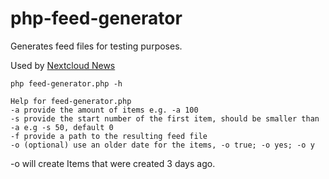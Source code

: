 # php-feed-generator

Generates feed files for testing purposes.

Used by [Nextcloud News](https://github.com/nextcloud/news)

```
php feed-generator.php -h

Help for feed-generator.php
-a provide the amount of items e.g. -a 100
-s provide the start number of the first item, should be smaller than -a e.g -s 50, default 0
-f provide a path to the resulting feed file
-o (optional) use an older date for the items, -o true; -o yes; -o y
```
-o will create Items that were created 3 days ago.